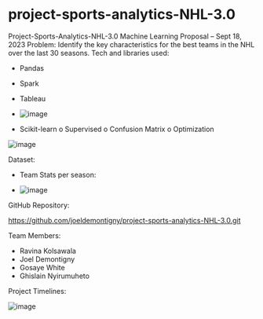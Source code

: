 # project-sports-analytics-NHL-3.0

Project-Sports-Analytics-NHL-3.0
Machine Learning Proposal – Sept 18, 2023
Problem: Identify the key characteristics for the best teams in the NHL over the last 30 seasons.
Tech and libraries used:
-	Pandas
-	Spark
-	Tableau

-	![image](https://github.com/joeldemontigny/project-sports-analytics-NHL-3.0/assets/130711180/da4b5d7b-6805-4547-98c6-b99b5b1bfb4b)

-	Scikit-learn
o	Supervised
o	Confusion Matrix
o	Optimization

![image](https://github.com/joeldemontigny/project-sports-analytics-NHL-3.0/assets/130711180/0abb9d1a-7882-4cdf-9d9a-5b647511e6ea)

Dataset:
-	Team Stats per season:

-	![image](https://github.com/joeldemontigny/project-sports-analytics-NHL-3.0/assets/130711180/136e17ad-e829-49b9-b9db-d20a1422690c)

GitHub Repository:

https://github.com/joeldemontigny/project-sports-analytics-NHL-3.0.git

Team Members:
-	Ravina Kolsawala
-	Joel Demontigny
-	Gosaye White
-	Ghislain Nyirumuheto

Project Timelines:

![image](https://github.com/joeldemontigny/project-sports-analytics-NHL-3.0/assets/130711180/8be99e8f-669f-4e1a-ae58-d5b002405271)
